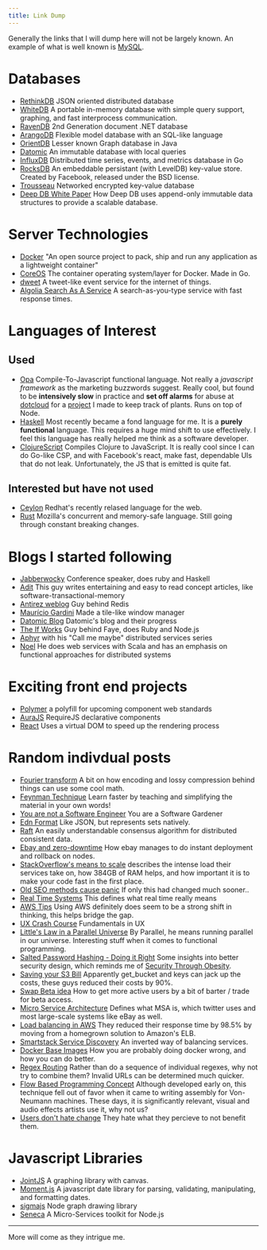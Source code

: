 ```yaml
---
title: Link Dump
---
```


Generally the links that I will dump here will
not be largely known. An example of what is well
known is [MySQL](http://www.mysql.com/).

# Databases

+ [RethinkDB](http://www.rethinkdb.com/) JSON oriented distributed database
+ [WhiteDB](http://whitedb.org/) A portable in-memory database with simple query support, graphing, and fast interprocess communication.
+ [RavenDB](http://ravendb.net/) 2nd Generation document .NET database
+ [ArangoDB](http://www.arangodb.org/) Flexible model database with an SQL-like language
+ [OrientDB](http://www.orientdb.org/) Lesser known Graph database in Java
+ [Datomic](http://www.datomic.com/) An immutable database with local queries
+ [InfluxDB](http://influxdb.org) Distributed time series, events, and metrics database in Go
+ [RocksDB](http://rocksdb.org) An embeddable persistant (with LevelDB) key-value store. Created by Facebook, released under the BSD license.
+ [Trousseau](https://github.com/oleiade/trousseau) Networked encrypted key-value database
+ [Deep DB White Paper](http://deep.is/knowledge/deepdb-white-paper/) How Deep DB uses append-only immutable data structures to provide a scalable database.

# Server Technologies

+ [Docker](http://www.docker.io) "An open source project to pack, ship and run any application as a lightweight container"
+ [CoreOS](http://coreos.com) The container operating system/layer for Docker. Made in Go.
+ [dweet](http://dweet.io) A tweet-like event service for the internet of things. 
+ [Algolia Search As A Service](http://www.algolia.com/features) A search-as-you-type service with fast response times.

# Languages of Interest

## Used
+ [Opa](http://opalang.org) Compile-To-Javascript functional language.
    Not really a *javascript framework* as the marketing buzzwords suggest.
    Really cool, but found to be __intensively slow__ in practice and __set off
    alarms__ for abuse at [dotcloud](https://www.dotcloud.com) for a
    [project](https://github.com/kloplop321/cactusdb)
    I made to keep track of plants. Runs on top of Node.
+ [Haskell](http://www.haskell.org/haskellwiki/Haskell) Most recently
     became a fond language for me. It is a __purely functional__ language.
     This requires a huge mind shift to use effectively.
     I feel this language has really helped me think as a software developer.
+ [ClojureScript](https://github.com/clojure/clojurescript) Compiles Clojure to JavaScript.
     It is really cool since I can do Go-like CSP, and with Facebook's react, make
     fast, dependable UIs that do not leak. Unfortunately, the JS that is emitted is
     quite fat.

## Interested but have not used
+ [Ceylon](http://ceylon-lang.org) Redhat's recently relased language for the web.
+ [Rust](http://www.rust-lang.org) Mozilla's concurrent and memory-safe language.
    Still going through constant breaking changes.

# Blogs I started following

+ [Jabberwocky](http://jabberwocky.eu/) Conference speaker, does ruby and Haskell
+ [Adit](http://adit.io) This guy writes entertaining and easy to read concept articles, like software-transactional-memory
+ [Antirez weblog](http://antirez.com) Guy behind Redis
+ [Maurício Gardini](http://mauriciogardini.com/) Made a tile-like window manager
+ [Datomic Blog](http://blog.datomic.com/) Datomic's blog and their progress
+ [The If Works](http://blog.jcoglan.com) Guy behind Faye, does Ruby and Node.js
+ [Aphyr](http://aphyr.com/) with his "Call me maybe" distributed services series
+ [Noel](http://noelwelsh.com) He does web services with Scala and has an emphasis on functional approaches for distributed systems

# Exciting front end projects

+ [Polymer](http://www.polymer-project.org/) a polyfill for upcoming component web standards
+ [AuraJS](http://aurajs.com/) RequireJS declarative components
+ [React](http://facebook.github.io/react/) Uses a virtual DOM to speed up the rendering process

# Random indivdual posts

+ [Fourier transform](http://nautil.us/blog/the-math-trick-behind-mp3s-jpegs-and-homer-simpsons-face) A bit on how encoding and lossy compression behind things can use some cool math.
+ [Feynman Technique](http://www.farnamstreetblog.com/2012/04/learn-anything-faster-with-the-feynman-technique/) Learn faster by teaching and simplifying the material in your own words!
+ [You are not a Software Engineer](http://www.chrisaitchison.com/2011/05/03/you-are-not-a-software-engineer/) You are a Software Gardener
+ [Edn Format](https://github.com/edn-format/edn) Like JSON, but represents sets natively.
+ [Raft](http://highscalability.com/blog/2013/8/7/raft-in-search-of-an-understandable-consensus-algorithm.html) An easily understandable consensus algorithm for distributed consistent data.
+ [Ebay and zero-downtime](http://www.ebaytechblog.com/2013/11/21/zero-downtime-instant-deployment-and-rollback/) How ebay manages to do instant deployment and rollback on nodes.
+ [StackOverflow's means to scale](http://nickcraver.com/blog/2013/11/22/what-it-takes-to-run-stack-overflow/) describes the intense load their services take on, how 384GB of RAM helps, and how important it is to make your code fast in the first place.
+ [Old SEO methods cause panic](http://www.theawl.com/2013/12/the-new-spammer-panic) If only this had changed much sooner..
+ [Real Time Systems](http://blog.flaper87.com/post/52e43f93d987d2cc17700b58/) This defines what real time really means
+ [AWS Tips](http://wblinks.com/notes/aws-tips-i-wish-id-known-before-i-started/) Using AWS definitely does seem to be a strong shift in thinking, this helps bridge the gap.
+ [UX Crash Course](http://thehipperelement.com/post/75476711614/ux-crash-course-31-fundamentals) Fundamentals in UX
+ [Little's Law in a Parallel Universe](http://blog.paralleluniverse.co/2014/02/04/littles-law/) By Parallel, he means running parallel in our universe. Interesting stuff when it comes to functional programming.
+ [Salted Password Hashing - Doing it Right](https://crackstation.net/hashing-security.htm) Some insights into better security design, which reminds me of
    [Security Through Obesity](http://ethanheilman.tumblr.com/post/28481738192/security-through-obesity).
+ [Saving your S3 Bill](http://www.appneta.com/blog/s3-list-get-bucket-default/) Apparently get_bucket and keys can jack up the costs, these guys reduced their costs by 90%.
+ [Swap Beta idea](http://blog.frontapp.com/dont-give-access-to-your-beta-for-free-swap-it/) How to get more active users by a bit of barter / trade for beta access.
+ [Micro Service Architecture](http://yobriefca.se/blog/2013/04/29/micro-service-architecture/) Defines what MSA is, which twitter uses and most large-scale systems like eBay as well.
+ [Load balancing in AWS](http://engineering.chartbeat.com/2014/02/12/part-2-lessons-learned-tuning-tcp-and-nginx-in-ec2/) They reduced their response time by 98.5% by moving from a homegrown solution to Amazon's ELB.
+ [Smartstack Service Discovery](http://nerds.airbnb.com/smartstack-service-discovery-cloud/) An inverted way of balancing services.
+ [Docker Base Images](http://phusion.github.io/baseimage-docker/) How you are probably doing docker wrong, and how you can do better.
+ [Regex Routing](http://nikic.github.io/2014/02/18/Fast-request-routing-using-regular-expressions.html) Rather than do a sequence of individual regexes, why not try to combine them? Invalid URLs can be determined much quicker.
+ [Flow Based Programming Concept](http://www.fastcolabs.com/3016289/how-an-arcane-coding-method-from-1970s-banking-software-could-save-the-sanity-of-web-develop) Although developed early on, this technique fell out of favor when it came to writing assembly for Von-Neumann machines. These days, it is significantly relevant, visual and audio effects artists use it, why not us?
+ [Users don't hate change](https://medium.com/design-startups/461772fbcac7) They hate what they percieve to not benefit them.


# Javascript Libraries

+ [JointJS](http://jointjs.com/api) A graphing library with canvas.
+ [Moment.js](http://momentjs.com) A javascript date library for parsing, validating, manipulating, and formatting dates.
+ [sigmajs](http://sigmajs.org/) Node graph drawing library
+ [Seneca](http://senecajs.org/) A Micro-Services toolkit for Node.js

---

More will come as they intrigue me.
